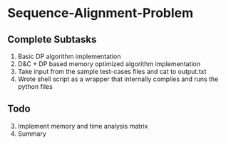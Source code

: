 # Sequence-Alignment-Problem
## Complete Subtasks
1. Basic DP algorithm implementation
2. D&C + DP  based memory optimized algorithm implementation
3. Take input from the sample test-cases files and cat to output.txt
4. Wrote shell script as a wrapper that internally complies and runs the python files
## Todo
3. Implement memory and time analysis matrix
4. Summary